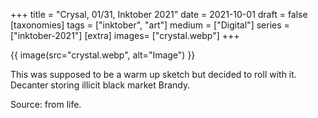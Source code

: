 +++
title = "Crysal, 01/31, Inktober 2021"
date = 2021-10-01
draft =  false
[taxonomies]
tags = ["inktober", "art"]
medium = ["Digital"]
series = ["inktober-2021"]
[extra]
images= ["crystal.webp"]
+++

{{ image(src="crystal.webp", alt="Image") }}

This was supposed to be a warm up sketch but decided to roll with it. Decanter storing illicit black market Brandy.

Source: from life.
